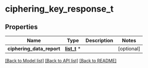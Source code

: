 # ciphering_key_response_t

## Properties
Name | Type | Description | Notes
------------ | ------------- | ------------- | -------------
**ciphering_data_report** | [**list_t**](ciphering_set_report.md) \* |  | [optional] 

[[Back to Model list]](../README.md#documentation-for-models) [[Back to API list]](../README.md#documentation-for-api-endpoints) [[Back to README]](../README.md)


